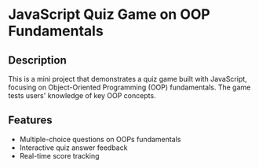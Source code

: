 # JavaScript Quiz Game on OOP Fundamentals

## Description

This is a mini project that demonstrates a quiz game built with JavaScript, focusing on Object-Oriented Programming (OOP) fundamentals. The game tests users' knowledge of key OOP concepts.

## Features

- Multiple-choice questions on OOPs fundamentals
- Interactive quiz answer feedback
- Real-time score tracking
  

